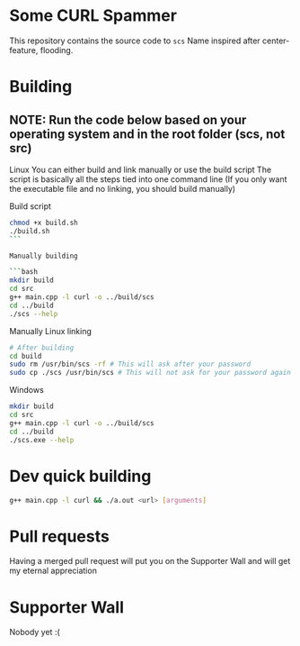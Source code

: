 # Some CURL Spammer

This repository contains the source code to `scs`
Name inspired after center-feature, flooding.

# Building

## **NOTE: Run the code below based on your operating system and in the root folder (scs, not src)**

Linux
You can either build and link manually or use the build script
The script is basically all the steps tied into one command line
(If you only want the executable file and no linking, you should build manually)

Build script

````bash
chmod +x build.sh
./build.sh
```

Manually building

```bash
mkdir build
cd src
g++ main.cpp -l curl -o ../build/scs
cd ../build
./scs --help
````

Manually Linux linking

```bash
# After building
cd build
sudo rm /usr/bin/scs -rf # This will ask after your password
sudo cp ./scs /usr/bin/scs # This will not ask for your password again
```

Windows

```bash
mkdir build
cd src
g++ main.cpp -l curl -o ../build/scs
cd ../build
./scs.exe --help
```

# Dev quick building

```bash
g++ main.cpp -l curl && ./a.out <url> [arguments]
```

# Pull requests

Having a merged pull request will put you on the Supporter Wall and will get my eternal appreciation

# Supporter Wall

Nobody yet :(
